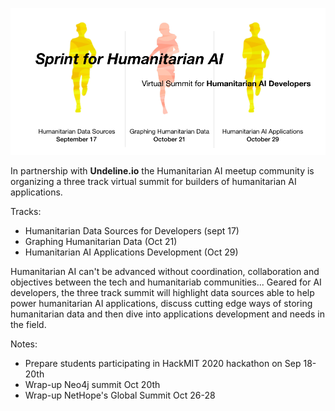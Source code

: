 ![](https://github.com/Brentophillips/Drafts/blob/master/sprintsummit.png)

In partnership with **Undeline.io** the Humanitarian AI meetup community is organizing a three track virtual summit for builders of humanitarian AI applications.

Tracks:

* Humanitarian Data Sources for Developers (sept 17)
* Graphing Humanitarian Data (Oct 21)
* Humanitarian AI Applications Development (Oct 29)

Humanitarian AI can't be advanced without coordination, collaboration and objectives between the tech and humanitariab communities... Geared for AI developers, the three track summit will highlight data sources able to help power humanitarian AI applications, discuss cutting edge ways of storing humanitarian data and then dive into applications development and needs in the field.

Notes:

* Prepare students participating in HackMIT 2020 hackathon on Sep 18-20th
* Wrap-up Neo4j summit Oct 20th
* Wrap-up NetHope's Global Summit Oct 26-28
